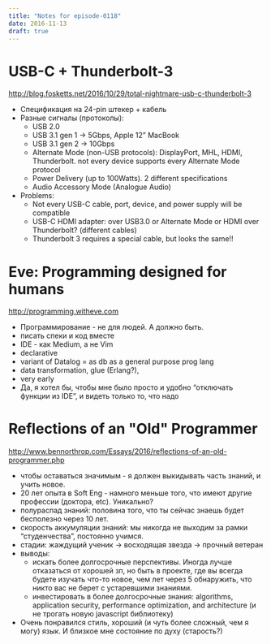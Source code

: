```yaml
---
title: "Notes for episode-0118"
date: 2016-11-13
draft: true
---
```


# USB-C + Thunderbolt-3
http://blog.fosketts.net/2016/10/29/total-nightmare-usb-c-thunderbolt-3

- Спецификация на 24-pin штекер + кабель
- Разные сигналы (протоколы):
    - USB 2.0
    - USB 3.1 gen 1 -> 5Gbps, Apple 12” MacBook
    - USB 3.1 gen 2 -> 10Gbps
    - Alternate Mode (non-USB protocols): DisplayPort, MHL, HDMI, Thunderbolt. not every device supports every Alternate Mode protocol
    - Power Delivery (up to 100Watts). 2 different specifications
    - Audio Accessory Mode (Analogue Audio)
- Problems:
    - Not every USB-C cable, port, device, and power supply will be compatible
    - USB-C HDMI adapter: over USB3.0 or Alternate Mode or HDMI over Thunderbolt? (different cables)
    - Thunderbolt 3 requires a special cable, but looks the same!!

# Eve: Programming designed for humans
http://programming.witheve.com

- Программирование - не для людей. А должно быть.
- писать спеки и код вместе
- IDE - как Medium, а не Vim
- declarative
- variant of Datalog = as db as a general purpose prog lang
- data transformation, glue (Erlang?),
- very early
- Да, я хотел бы, чтобы мне было просто и удобно “отключать функции из IDE”,  и видеть только то, что надо


# Reflections of an "Old" Programmer
http://www.bennorthrop.com/Essays/2016/reflections-of-an-old-programmer.php

- чтобы оставаться значимым - я должен выкидывать часть знаний, и учить новое.
- 20 лет опыта в Soft Eng - намного меньше того, что имеют другие профессии (доктора, etc). Уникально?
- полураспад знаний: половина того, что ты сейчас знаешь будет бесполезно через 10 лет.
- скорость аккумуляции знаний: мы никогда не выходим за рамки “студенчества”, постоянно учимся.
- стадии: жаждущий ученик -> восходящая звезда -> прочный ветеран
- выводы:
    - искать более долгосрочные перспективы. Иногда лучше отказаться от хорошей зп, но быть в проекте, где вы всегда будете изучать что-то новое, чем лет через 5 обнаружить, что никто вас не берет с устаревшими знаниями.
    - инвестировать в более долгосрочные знания: algorithms, application security, performance optimization, and architecture (и не трогать новую javascript библиотеку)
- Очень понравился стиль, хороший (и чуть более сложный, чем я могу) язык. И близкое мне состояние по духу (старость?)

